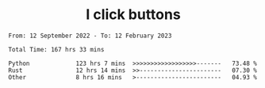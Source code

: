 <h1 align="center">
I click buttons
</h1>

<!--START_SECTION:waka-->

```text
From: 12 September 2022 - To: 12 February 2023

Total Time: 167 hrs 33 mins

Python             123 hrs 7 mins  >>>>>>>>>>>>>>>>>>-------   73.48 %
Rust               12 hrs 14 mins  >>-----------------------   07.30 %
Other              8 hrs 16 mins   >------------------------   04.93 %
```

<!--END_SECTION:waka-->
